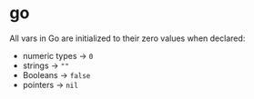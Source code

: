 # go

All vars in Go are initialized to their zero values when declared:

* numeric types -> `0`
* strings -> `""`
* Booleans -> `false`
* pointers -> `nil`
